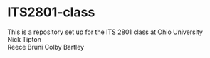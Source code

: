 # ITS2801-class
This is a repository set up for the ITS 2801 class at Ohio University  
Nick Tipton  
Reece Bruni
Colby Bartley

